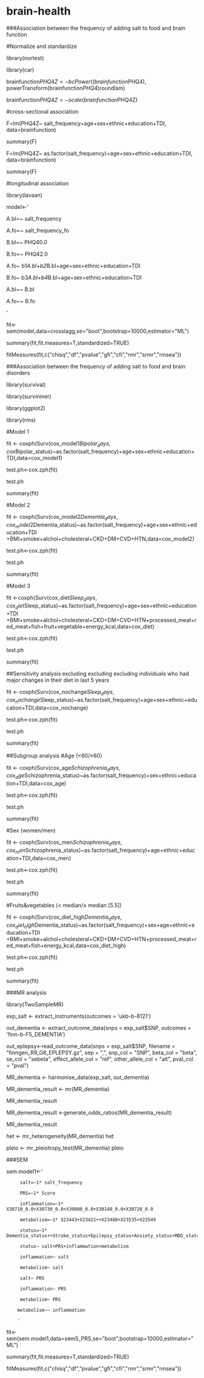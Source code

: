 # brain-health
###Association between the frequency of adding salt to food and brain function

#Normalize and standardize

library(nortest) 

library(car)

brainfunction$PHQ4Z<-bcPower((brainfunction$PHQ4), powerTransform(brainfunction$PHQ4)$roundlam)

brainfunction$PHQ4Z<-scale(brainfunction$PHQ4Z)

#cross-sectional association

F=lm(PHQ4Z~ salt_frequency+age+sex+ethnic+education+TDI, data=brainfunction)

summary(F)

F=lm(PHQ4Z~ as.factor(salt_frequency)+age+sex+ethnic+education+TDI, data=brainfunction)

summary(F)

#longitudinal association 

library(lavaan)


model<-'

A.bl=~ salt_frequency

A.fo=~ salt_frequency_fo

B.bl=~ PHQ40.0

B.fo=~ PHQ42.0

A.fo~ b1*A.bl+b2*B.bl+age+sex+ethnic+education+TDI

B.fo~ b3*A.bl+b4*B.bl+age+sex+ethnic+education+TDI

A.bl~~ B.bl

A.fo~~ B.fo

'

fit<-sem(model,data=crosslagg,se="boot",bootstrap=10000,estimator="ML")

summary(fit,fit.measures=T,standardized=TRUE)

fitMeasures(fit,c("chisq","df","pvalue","gfi","cfi","rmr","srmr","rmsea"))

###Association between the frequency of adding salt to food and brain disorders

library(survival)

library(survminer)

library(ggplot2)

library(rms)

#Model 1

fit <- coxph(Surv(cox_model1$Bipolar_days,cox$Bipolar_status)~as.factor(salt_frequency)+age+sex+ethnic+education+TDI,data=cox_model1)

test.ph<-cox.zph(fit)

test.ph

summary(fit)

#Model 2

fit <- coxph(Surv(cox_model2$Dementia_days,cox_model2$Dementia_status)~as.factor(salt_frequency)+age+sex+ethnic+education+TDI
                  +BMI+smoke+alchol+cholesteral+CKD+DM+CVD+HTN,data=cox_model2)
                  
test.ph<-cox.zph(fit)

test.ph

summary(fit)

#Model 3 

fit <-coxph(Surv(cox_diet$Sleep_days,cox_diet$Sleep_status)~as.factor(salt_frequency)+age+sex+ethnic+education+TDI
                  +BMI+smoke+alchol+cholesteral+CKD+DM+CVD+HTN+processed_meat+red_meat+fish+fruit+vegetable+energy_kcal,data=cox_diet)
                  
test.ph<-cox.zph(fit)

test.ph

summary(fit)

##Sensitivity analysis excluding excluding excluding individuals who had major changes in their diet in last 5 years

fit <- coxph(Surv(cox_nochange$Sleep_days,cox_nochange$Sleep_status)~as.factor(salt_frequency)+age+sex+ethnic+education+TDI,data=cox_nochange)

test.ph<-cox.zph(fit)

test.ph

summary(fit)

##Subgroup analysis
#Age (<60/≥60）

fit <- coxph(Surv(cox_age$Schizophrenia_days,cox_age$Schizophrenia_status)~as.factor(salt_frequency)+sex+ethnic+education+TDI,data=cox_age)

test.ph<-cox.zph(fit)

test.ph

summary(fit)

#Sex (women/men)

fit <- coxph(Surv(cox_men$Schizophrenia_days,cox_men$Schizophrenia_status)~as.factor(salt_frequency)+age+ethnic+education+TDI,data=cox_men)

test.ph<-cox.zph(fit)

test.ph

summary(fit)

#Fruits&vegetables (< median/≥ median [5.5])

fit <- coxph(Surv(cox_diet_high$Dementia_days,cox_diet_high$Dementia_status)~as.factor(salt_frequency)+sex+age+ethnic+education+TDI
                  +BMI+smoke+alchol+cholesteral+CKD+DM+CVD+HTN+processed_meat+red_meat+fish+energy_kcal,data=cox_diet_high)
                  
test.ph<-cox.zph(fit)

test.ph

summary(fit)

###MR analysis

library(TwoSampleMR)

exp_salt <- extract_instruments(outcomes = 'ukb-b-8121')

out_dementia <- extract_outcome_data(snps = exp_salt$SNP, outcomes = 'finn-b-F5_DEMENTIA')

out_eplepsy<-read_outcome_data(snps = exp_salt$SNP, filename = "finngen_R9_G6_EPLEPSY.gz",
                             sep = ",", snp_col = "SNP",
                             beta_col = "beta", se_col = "sebeta",
                             effect_allele_col = "ref",
                             other_allele_col = "alt",
                             pval_col = "pval")
                             
MR_dementia <- harmonise_data(exp_salt, out_dementia)

MR_dementia_result <- mr(MR_dementia)

MR_dementia_result

MR_dementia_result <-generate_odds_ratios(MR_dementia_result)

MR_dementia_result

het <- mr_heterogeneity(MR_dementia)
het

pleio <- mr_pleiotropy_test(MR_dementia)
pleio



###SEM

sem.model1<-'

         salt=~1* salt_frequency
         
         PRS=~1* Score
         
         inflammation=~1* X30710_0.0+X30730_0.0+X30000_0.0+X30140_0.0+X30720_0.0

         metabolism=~1* X23443+X23421++X23480+X23535+X23549
         
         status=~1* Dementia_status++Stroke_status+Epilepsy_status+Anxiety_status+MDD_status+Sleep_status+Bipolar_status+Schizophrenia_status
         
         status~ salt+PRS+inflammation+metabolism
         
         inflammation~ salt
         
         metabolism~ salt
         
         salt~ PRS
         
         inflammation~ PRS

         metabolism~ PRS
         
        metabolism~~ inflammation
        
        '
fit<-sem(sem.model1,data=sem5_PRS,se="boot",bootstrap=10000,estimator="ML")

summary(fit,fit.measures=T,standardized=TRUE)

fitMeasures(fit,c("chisq","df","pvalue","gfi","cfi","rmr","srmr","rmsea"))



